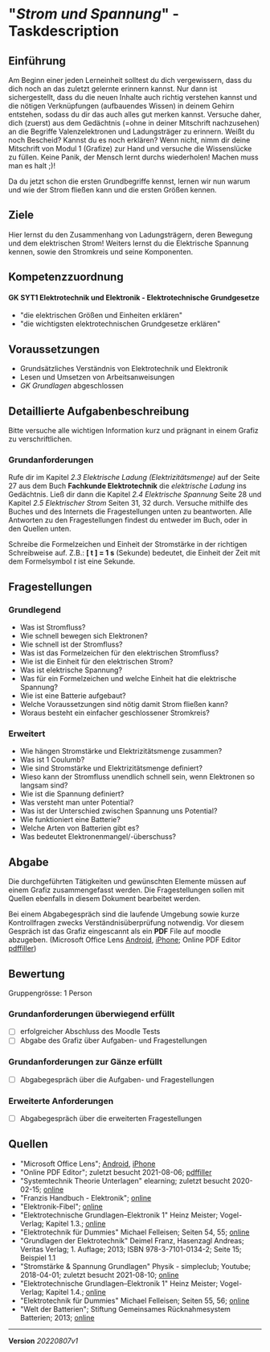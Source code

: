 # "*Strom und Spannung*" - Taskdescription

## Einführung
Am Beginn einer jeden Lerneinheit solltest du dich vergewissern, dass du dich noch an das zuletzt gelernte erinnern kannst. Nur dann ist sichergestellt, dass du die neuen Inhalte auch richtig verstehen kannst und die nötigen Verknüpfungen (aufbauendes Wissen) in deinem Gehirn entstehen, sodass du dir das auch alles gut merken kannst. Versuche daher, dich (zuerst) aus dem Gedächtnis (=ohne in deiner Mitschrift nachzusehen) an die Begriffe Valenzelektronen und Ladungsträger zu erinnern. Weißt du noch Bescheid? Kannst du es noch erklären? Wenn nicht, nimm dir deine Mitschrift von Modul 1 (Grafize) zur Hand und versuche die Wissenslücke zu füllen. Keine Panik, der Mensch lernt durchs wiederholen! Machen muss man es halt ;)!

Da du jetzt schon die ersten Grundbegriffe kennst, lernen wir nun warum und wie der Strom fließen kann und die ersten Größen kennen.

## Ziele
Hier lernst du den Zusammenhang von Ladungsträgern, deren Bewegung und dem elektrischen Strom! Weiters lernst du die Elektrische Spannung kennen, sowie den Stromkreis und seine Komponenten.

## Kompetenzzuordnung

#### GK SYT1  Elektrotechnik und Elektronik - Elektrotechnische Grundgesetze

* "die elektrischen Größen und Einheiten erklären"
* "die wichtigsten elektrotechnischen Grundgesetze erklären"

## Voraussetzungen

* Grundsätzliches Verständnis von Elektrotechnik und Elektronik
* Lesen und Umsetzen von Arbeitsanweisungen
* *GK Grundlagen* abgeschlossen

## Detaillierte Aufgabenbeschreibung
Bitte versuche alle wichtigen Information kurz und prägnant in einem Grafiz zu verschriftlichen.

### Grundanforderungen
Rufe dir im Kapitel *2.3 Elektrische Ladung (Elektrizitätsmenge)* auf der Seite 27 aus dem Buch **Fachkunde Elektrotechnik** die *elektrische Ladung* ins Gedächtnis. Ließ dir dann die Kapitel *2.4 Elektrische Spannung* Seite 28 und Kapitel *2.5 Elektrischer Strom* Seiten 31, 32 durch. Versuche mithilfe des Buches und des Internets die Fragestellungen unten zu beantworten. Alle Antworten zu den Fragestellungen findest du entweder im Buch, oder in den Quellen unten.

Schreibe die Formelzeichen und Einheit der Stromstärke in der richtigen Schreibweise auf. Z.B.: **[ t ] = 1 s** (Sekunde) bedeutet, die Einheit der Zeit mit dem Formelsymbol *t* ist eine Sekunde.


## Fragestellungen

### Grundlegend

* Was ist Stromfluss?
* Wie schnell bewegen sich Elektronen?
* Wie schnell ist der Stromfluss?
* Was ist das Formelzeichen für den elektrischen Stromfluss?
* Wie ist die Einheit für den elektrischen Strom?
* Was ist elektrische Spannung?
* Was für ein Formelzeichen und welche Einheit hat die elektrische Spannung?
* Wie ist eine Batterie aufgebaut?
* Welche Voraussetzungen sind nötig damit Strom fließen kann?
* Woraus besteht ein einfacher geschlossener Stromkreis?

### Erweitert

* Wie hängen Stromstärke und Elektrizitätsmenge zusammen?
* Was ist 1 Coulumb?
* Wie sind Stromstärke und Elektrizitätsmenge definiert?
* Wieso kann der Stromfluss unendlich schnell sein, wenn Elektronen so langsam sind?
* Wie ist die Spannung definiert?
* Was versteht man unter Potential?
* Was ist der Unterschied zwischen Spannung uns Potential?
* Wie funktioniert eine Batterie?
* Welche Arten von Batterien gibt es?
* Was bedeutet Elektronenmangel/-überschuss?

## Abgabe
Die durchgeführten Tätigkeiten und gewünschten Elemente müssen auf einem Grafiz zusammengefasst werden. Die Fragestellungen sollen mit Quellen ebenfalls in diesem Dokument bearbeitet werden.

Bei einem Abgabegespräch sind die laufende Umgebung sowie kurze Kontrollfragen zwecks Verständnisüberprüfung notwendig. Vor diesem Gespräch ist das Grafiz eingescannt als ein **PDF** File auf moodle abzugeben. (Microsoft Office Lens [Android](https://play.google.com/store/apps/details?id=com.microsoft.office.officelens&hl=de_AT&gl=US), [iPhone](https://apps.apple.com/at/app/microsoft-office-lens-pdf-scan/id975925059); Online PDF Editor [pdffiller](https://www.pdffiller.com/de/))

## Bewertung
Gruppengrösse: 1 Person
### Grundanforderungen **überwiegend erfüllt**
- [ ] erfolgreicher Abschluss des Moodle Tests
- [ ] Abgabe des Grafiz über Aufgaben- und Fragestellungen 
### Grundanforderungen **zur Gänze erfüllt**
- [ ] Abgabegespräch über die Aufgaben- und Fragestellungen
### Erweiterte Anforderungen

- [ ] Abgabegespräch über die erweiterten Fragestellungen

## Quellen
* "Microsoft Office Lens";  [Android](https://play.google.com/store/apps/details?id=com.microsoft.office.officelens&hl=de_AT&gl=US), [iPhone](https://apps.apple.com/at/app/microsoft-office-lens-pdf-scan/id975925059)
* "Online PDF Editor"; zuletzt besucht 2021-08-06; [pdffiller](https://www.pdffiller.com/de/)
* "Systemtechnik Theorie Unterlagen" elearning; zuletzt besucht 2020-02-15; [online](https://elearning.tgm.ac.at/course/view.php?id=199#section-2)
* "Franzis Handbuch - Elektronik"; [online](https://elearning.tgm.ac.at/mod/resource/view.php?id=3513)
* "Elektronik-Fibel"; [online](https://elearning.tgm.ac.at/mod/resource/view.php?id=3512)
* "Elektrotechnische Grundlagen–Elektronik 1" Heinz Meister; Vogel-Verlag; Kapitel 1.3.; [online](https://elearning.tgm.ac.at/pluginfile.php/11003/mod_folder/content/0/Elektrotechnische%20Grundlagen%20Elektronik%201%20-%20Heinz%20Meister%20-%20Kapitel%201_3.pdf)
* "Elektrotechnik für Dummies" Michael Felleisen; Seiten 54, 55; [online](https://elearning.tgm.ac.at/pluginfile.php/11003/mod_folder/content/0/Elektrotechnik%20f%C3%BCr%20Dummies%20-%20Michael%20Felleisen%20-%20Seite%2054_55.pdf)
* "Grundlagen der Elektrotechnik" Deimel Franz, Hasenzagl Andreas; Veritas Verlag; 1. Auflage; 2013; ISBN 978-3-7101-0134-2; Seite 15; Beispiel 1.1
* "Stromstärke & Spannung Grundlagen" Physik - simpleclub; Youtube; 2018-04-01; zuletzt besucht 2021-08-10; [online](https://www.youtube.com/watch?v=irh9kFv68sA&ab_channel=Physik-simpleclub)
* "Elektrotechnische Grundlagen–Elektronik 1" Heinz Meister; Vogel-Verlag; Kapitel 1.4.; [online](https://elearning.tgm.ac.at/pluginfile.php/11003/mod_folder/content/0/Elektrotechnische%20Grundlagen%20Elektronik%201%20-%20Heinz%20Meister%20-%20Kapitel%201_4.pdf)
* "Elektrotechnik für Dummies" Michael Felleisen; Seiten 55, 56; [online](https://elearning.tgm.ac.at/pluginfile.php/11003/mod_folder/content/0/Elektrotechnik%20f%C3%BCr%20Dummies%20-%20Michael%20Felleisen%20-%20Seite%2055_56.pdf)
* "Welt der Batterien"; Stiftung Gemeinsames Rücknahmesystem Batterien; 2013; [online](https://elearning.tgm.ac.at/pluginfile.php/11003/mod_folder/content/0/Welt_der_Batterien_2013.pdf)

---
**Version** *20220807v1*